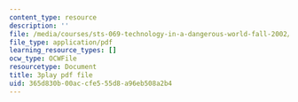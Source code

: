 ```yaml
---
content_type: resource
description: ''
file: /media/courses/sts-069-technology-in-a-dangerous-world-fall-2002/365d830b00accfe555d8a96eb508a2b4_s_dn2M7JWy8.pdf
file_type: application/pdf
learning_resource_types: []
ocw_type: OCWFile
resourcetype: Document
title: 3play pdf file
uid: 365d830b-00ac-cfe5-55d8-a96eb508a2b4
---
```

